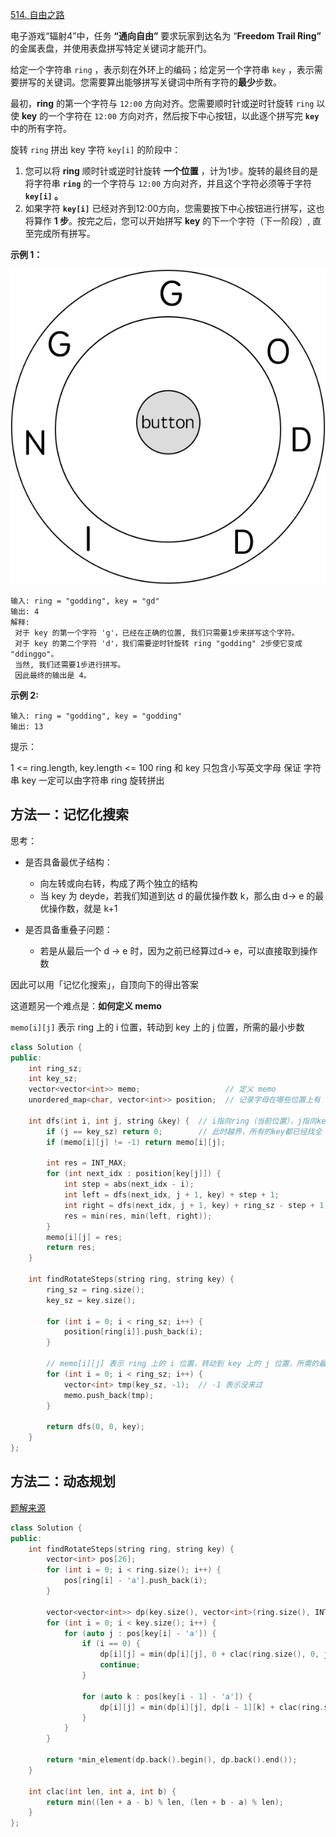 [514. 自由之路](https://leetcode-cn.com/problems/freedom-trail/)

电子游戏“辐射4”中，任务 **“通向自由”** 要求玩家到达名为 “**Freedom Trail Ring”** 的金属表盘，并使用表盘拼写特定关键词才能开门。

给定一个字符串 `ring` ，表示刻在外环上的编码；给定另一个字符串 `key` ，表示需要拼写的关键词。您需要算出能够拼写关键词中所有字符的**最少**步数。

最初，**ring** 的第一个字符与 `12:00` 方向对齐。您需要顺时针或逆时针旋转 `ring` 以使 **key** 的一个字符在 `12:00` 方向对齐，然后按下中心按钮，以此逐个拼写完 **`key`** 中的所有字符。

旋转 `ring` 拼出 key 字符 `key[i]` 的阶段中：

1. 您可以将 **ring** 顺时针或逆时针旋转 **一个位置** ，计为1步。旋转的最终目的是将字符串 **`ring`** 的一个字符与 `12:00` 方向对齐，并且这个字符必须等于字符 **`key[i]` 。**
2. 如果字符 **`key[i]`** 已经对齐到12:00方向，您需要按下中心按钮进行拼写，这也将算作 **1 步**。按完之后，您可以开始拼写 **key** 的下一个字符（下一阶段）, 直至完成所有拼写。

**示例 1：**

![img](../../img/ring.jpg)

```
输入: ring = "godding", key = "gd"
输出: 4
解释:
 对于 key 的第一个字符 'g'，已经在正确的位置, 我们只需要1步来拼写这个字符。 
 对于 key 的第二个字符 'd'，我们需要逆时针旋转 ring "godding" 2步使它变成 "ddinggo"。
 当然, 我们还需要1步进行拼写。
 因此最终的输出是 4。
```

**示例 2:**

```
输入: ring = "godding", key = "godding"
输出: 13
```

提示：

1 <= ring.length, key.length <= 100
ring 和 key 只包含小写英文字母
保证 字符串 key 一定可以由字符串  ring 旋转拼出

## 方法一：记忆化搜索

思考：

- 是否具备最优子结构：
  - 向左转或向右转，构成了两个独立的结构
  - 当 key 为 deyde，若我们知道到达 d 的最优操作数 k，那么由 d-> e 的最优操作数，就是 k+1
  
- 是否具备重叠子问题：
  - 若是从最后一个 d -> e 时，因为之前已经算过d-> e，可以直接取到操作数

因此可以用「记忆化搜索」，自顶向下的得出答案

这道题另一个难点是：**如何定义 memo**

`memo[i][j]` 表示 ring 上的 i 位置，转动到 key 上的 j 位置，所需的最小步数

```cpp
class Solution {
public:
    int ring_sz;
    int key_sz;
    vector<vector<int>> memo;                   // 定义 memo
    unordered_map<char, vector<int>> position;  // 记录字母在哪些位置上有

    int dfs(int i, int j, string &key) {  // i指向ring（当前位置），j指向key（方便找下个位置上的值）
        if (j == key_sz) return 0;        // 此时越界，所有的key都已经找全
        if (memo[i][j] != -1) return memo[i][j];

        int res = INT_MAX;
        for (int next_idx : position[key[j]]) {
            int step = abs(next_idx - i);
            int left = dfs(next_idx, j + 1, key) + step + 1;             // 往左转
            int right = dfs(next_idx, j + 1, key) + ring_sz - step + 1;  // 往右转
            res = min(res, min(left, right));
        }
        memo[i][j] = res;
        return res;
    }

    int findRotateSteps(string ring, string key) {
        ring_sz = ring.size();
        key_sz = key.size();

        for (int i = 0; i < ring_sz; i++) {
            position[ring[i]].push_back(i);
        }

        // memo[i][j] 表示 ring 上的 i 位置，转动到 key 上的 j 位置，所需的最小步数
        for (int i = 0; i < ring_sz; i++) {
            vector<int> tmp(key_sz, -1);  // -1 表示没来过
            memo.push_back(tmp);
        }

        return dfs(0, 0, key);
    }
};
```

## 方法二：动态规划

[题解来源](https://leetcode-cn.com/problems/freedom-trail/solution/freedom-trail-by-ikaruga/)

```cpp
class Solution {
public:
    int findRotateSteps(string ring, string key) {
        vector<int> pos[26];
        for (int i = 0; i < ring.size(); i++) {
            pos[ring[i] - 'a'].push_back(i);
        }

        vector<vector<int>> dp(key.size(), vector<int>(ring.size(), INT_MAX));
        for (int i = 0; i < key.size(); i++) {
            for (auto j : pos[key[i] - 'a']) {
                if (i == 0) {
                    dp[i][j] = min(dp[i][j], 0 + clac(ring.size(), 0, j) + 1);
                    continue;
                }
                
                for (auto k : pos[key[i - 1] - 'a']) {
                    dp[i][j] = min(dp[i][j], dp[i - 1][k] + clac(ring.size(), k, j) + 1);
                }
            }
        }

        return *min_element(dp.back().begin(), dp.back().end());
    }

    int clac(int len, int a, int b) {
        return min((len + a - b) % len, (len + b - a) % len);
    }
};
```



